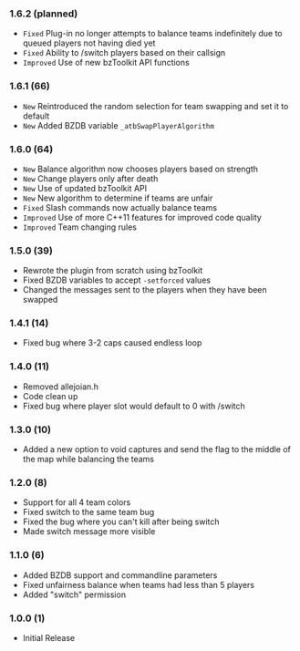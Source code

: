 ### 1.6.2 (planned)

- `Fixed` Plug-in no longer attempts to balance teams indefinitely due to queued players not having died yet
- `Fixed` Ability to /switch players based on their callsign
- `Improved` Use of new bzToolkit API functions

### 1.6.1 (66)

- `New` Reintroduced the random selection for team swapping and set it to default
- `New` Added BZDB variable `_atbSwapPlayerAlgorithm`

### 1.6.0 (64)

- `New` Balance algorithm now chooses players based on strength
- `New` Change players only after death
- `New` Use of updated bzToolkit API
- `New` New algorithm to determine if teams are unfair
- `Fixed` Slash commands now actually balance teams
- `Improved` Use of more C++11 features for improved code quality
- `Improved` Team changing rules

### 1.5.0 (39)

 - Rewrote the plugin from scratch using bzToolkit
 - Fixed BZDB variables to accept `-setforced` values
 - Changed the messages sent to the players when they have been swapped

### 1.4.1 (14)

 - Fixed bug where 3-2 caps caused endless loop

### 1.4.0 (11)

 - Removed allejoian.h
 - Code clean up
 - Fixed bug where player slot would default to 0 with /switch

### 1.3.0 (10)

 - Added a new option to void captures and send the flag to the middle of the map while balancing the teams

### 1.2.0 (8)

 - Support for all 4 team colors
 - Fixed switch to the same team bug
 - Fixed the bug where you can't kill after being switch
 - Made switch message more visible

### 1.1.0 (6)

 - Added BZDB support and commandline parameters
 - Fixed unfairness balance when teams had less than 5 players
 - Added "switch" permission

### 1.0.0 (1)

 - Initial Release